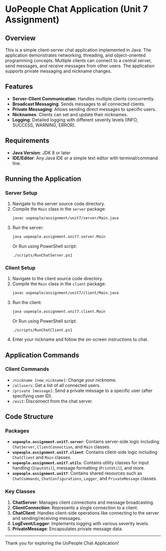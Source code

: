 # UoPeople Chat Application (Unit 7 Assignment)

## Overview

This is a simple client-server chat application implemented in Java. The application demonstrates networking, threading, and object-oriented programming concepts. Multiple clients can connect to a central server, send messages, and receive messages from other users. The application supports private messaging and nickname changes.

## Features

- **Server-Client Communication**: Handles multiple clients concurrently.
- **Broadcast Messaging**: Sends messages to all connected clients.
- **Private Messaging**: Allows sending direct messages to specific users.
- **Nicknames**: Clients can set and update their nicknames.
- **Logging**: Detailed logging with different severity levels (INFO, SUCCESS, WARNING, ERROR).

## Requirements

- **Java Version**: JDK 8 or later
- **IDE/Editor**: Any Java IDE or a simple text editor with terminal/command line.

## Running the Application

### Server Setup

1. Navigate to the server source code directory.
2. Compile the `Main` class in the `server` package:
   ```sh
   javac uopeople/assignment/unit7/server/Main.java
   ```
3. Run the server:
   ```sh
   java uopeople.assignment.unit7.server.Main
   ```
   Or Run using PowerShell script: 
   ```
   ./scripts/RunChatServer.ps1
   ```


### Client Setup

1. Navigate to the client source code directory.
2. Compile the `Main` class in the `client` package:
   ```sh
   javac uopeople/assignment/unit7/client/Main.java
   ```
3. Run the client:
   ```sh
   java uopeople.assignment.unit7.client.Main
   ```
   Or Run using PowerShell script: 
   ```
   ./scripts/RunChatClient.ps1
   ```
4. Enter your nickname and follow the on-screen instructions to chat.

## Application Commands

### Client Commands

- `/nickname [new_nickname]`: Change y*our nickname.*
- `/allusers`: Get a list of all connected users.
- `/private [message]`: Send a private message to a specific user (after specifying user ID).
- `/exit`: Disconnect from the chat server.

## Code Structure

### Packages

- **`uopeople.assignment.unit7.server`**: Contains server-side logic including `ChatServer`, `ClientConnection`, and `Main` classes.
- **`uopeople.assignment.unit7.client`**: Contains client-side logic including `ChatClient` and `Main` classes.
- **`uopeople.assignment.unit7.utils`**: Contains utility classes for input handling (`InputUtil`), message formatting (`PrintUtil`), and more.
- **`uopeople.assignment.unit7`**: Contains shared resources such as `ChatCommands`, `ChatConfigurations`, `Logger`, and `PrivateMessage` classes.

### Key Classes

1. **ChatServer**: Manages client connections and message broadcasting.
2. **ClientConnection**: Represents a single connection to a client.
3. **ChatClient**: Handles client-side operations like connecting to the server and sending/receiving messages.
4. **LogEvent/Logger**: Implements logging with various severity levels.
5. **PrivateMessage**: Encapsulates private message data.
 
 
---

Thank you for exploring the UoPeople Chat Application!

